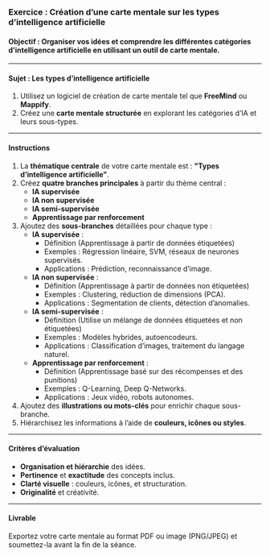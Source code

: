 
### **Exercice : Création d’une carte mentale sur les types d’intelligence artificielle**
#### **Objectif** : Organiser vos idées et comprendre les différentes catégories d’intelligence artificielle en utilisant un outil de carte mentale.

---

#### **Sujet** : Les types d’intelligence artificielle

1. Utilisez un logiciel de création de carte mentale tel que **FreeMind** ou **Mappify**.
2. Créez une **carte mentale structurée** en explorant les catégories d’IA et leurs sous-types.

---

#### **Instructions**

1. La **thématique centrale** de votre carte mentale est : **"Types d’intelligence artificielle"**.
2. Créez **quatre branches principales** à partir du thème central :
   - **IA supervisée**
   - **IA non supervisée**
   - **IA semi-supervisée**
   - **Apprentissage par renforcement**
3. Ajoutez des **sous-branches** détaillées pour chaque type :
   - **IA supervisée** :
     - Définition (Apprentissage à partir de données étiquetées)
     - Exemples : Régression linéaire, SVM, réseaux de neurones supervisés.
     - Applications : Prédiction, reconnaissance d’image.
   - **IA non supervisée** :
     - Définition (Apprentissage à partir de données non étiquetées)
     - Exemples : Clustering, réduction de dimensions (PCA).
     - Applications : Segmentation de clients, détection d’anomalies.
   - **IA semi-supervisée** :
     - Définition (Utilise un mélange de données étiquetées et non étiquetées)
     - Exemples : Modèles hybrides, autoencodeurs.
     - Applications : Classification d’images, traitement du langage naturel.
   - **Apprentissage par renforcement** :
     - Définition (Apprentissage basé sur des récompenses et des punitions)
     - Exemples : Q-Learning, Deep Q-Networks.
     - Applications : Jeux vidéo, robots autonomes.
4. Ajoutez des **illustrations ou mots-clés** pour enrichir chaque sous-branche.
5. Hiérarchisez les informations à l’aide de **couleurs, icônes ou styles**.

---

#### **Critères d’évaluation**
- **Organisation et hiérarchie** des idées.
- **Pertinence** et **exactitude** des concepts inclus.
- **Clarté visuelle** : couleurs, icônes, et structuration.
- **Originalité** et créativité.

---

#### **Livrable**
Exportez votre carte mentale au format PDF ou image (PNG/JPEG) et soumettez-la avant la fin de la séance.

